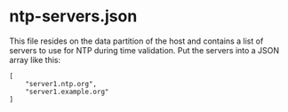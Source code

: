 # ntp-servers.json

This file resides on the data partition of the host and contains a list of servers to use for NTP during time validation. Put the servers into a JSON array like this:

```text
[
    "server1.ntp.org",
    "server1.example.org"
]
```

